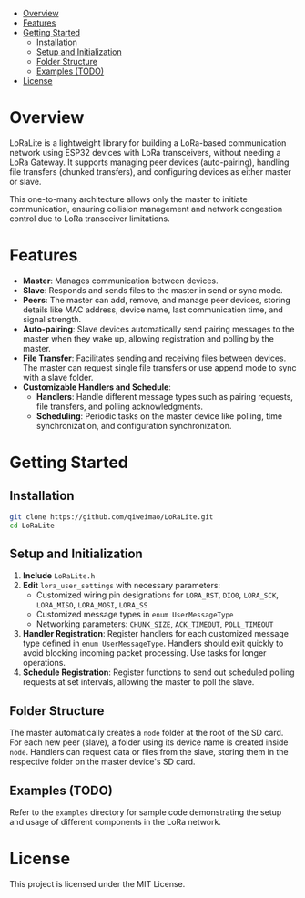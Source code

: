 - [Overview](#overview)
- [Features](#features)
- [Getting Started](#getting-started)
  - [Installation](#installation)
  - [Setup and Initialization](#setup-and-initialization)
  - [Folder Structure](#folder-structure)
  - [Examples (TODO)](#examples-todo)
- [License](#license)

# Overview

LoRaLite is a lightweight library for building a LoRa-based communication network using ESP32 devices with LoRa transceivers, without needing a LoRa Gateway. It supports managing peer devices (auto-pairing), handling file transfers (chunked transfers), and configuring devices as either master or slave.

This one-to-many architecture allows only the master to initiate communication, ensuring collision management and network congestion control due to LoRa transceiver limitations.

# Features

- **Master**: Manages communication between devices.
- **Slave**: Responds and sends files to the master in send or sync mode.
- **Peers**: The master can add, remove, and manage peer devices, storing details like MAC address, device name, last communication time, and signal strength.
- **Auto-pairing**: Slave devices automatically send pairing messages to the master when they wake up, allowing registration and polling by the master.
- **File Transfer**: Facilitates sending and receiving files between devices. The master can request single file transfers or use append mode to sync with a slave folder.
- **Customizable Handlers and Schedule**:
  - **Handlers**: Handle different message types such as pairing requests, file transfers, and polling acknowledgments.
  - **Scheduling**: Periodic tasks on the master device like polling, time synchronization, and configuration synchronization.

# Getting Started

## Installation

```sh
git clone https://github.com/qiweimao/LoRaLite.git
cd LoRaLite
```

## Setup and Initialization

1. **Include** `LoRaLite.h`
2. **Edit** `lora_user_settings` with necessary parameters:
   - Customized wiring pin designations for `LORA_RST`, `DIO0`, `LORA_SCK`, `LORA_MISO`, `LORA_MOSI`, `LORA_SS`
   - Customized message types in `enum UserMessageType`
   - Networking parameters: `CHUNK_SIZE`, `ACK_TIMEOUT`, `POLL_TIMEOUT`
3. **Handler Registration**: Register handlers for each customized message type defined in `enum UserMessageType`. Handlers should exit quickly to avoid blocking incoming packet processing. Use tasks for longer operations.
4. **Schedule Registration**: Register functions to send out scheduled polling requests at set intervals, allowing the master to poll the slave.

## Folder Structure

The master automatically creates a `node` folder at the root of the SD card. For each new peer (slave), a folder using its device name is created inside `node`. Handlers can request data or files from the slave, storing them in the respective folder on the master device's SD card.

## Examples (TODO)

Refer to the `examples` directory for sample code demonstrating the setup and usage of different components in the LoRa network.

# License

This project is licensed under the MIT License.